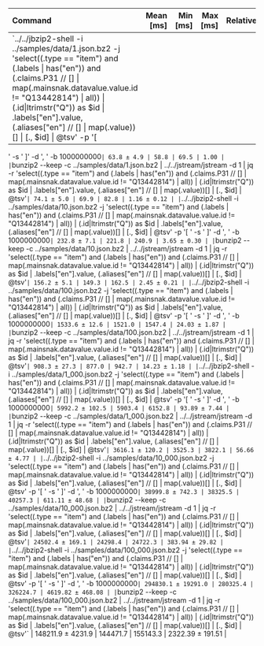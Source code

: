 | Command | Mean [ms] | Min [ms] | Max [ms] | Relative |
|:---|---:|---:|---:|---:|
| `../../jbzip2-shell -i ../samples/data/1.json.bz2 -j 'select((.type == "item") and (.labels \| has("en")) and (.claims.P31 // [] \| map(.mainsnak.datavalue.value.id != "Q13442814") \| all)) \| (.id\|ltrimstr("Q")) as $id \| .labels["en"].value, (.aliases["en"] // [] \| map(.value))[] \| [., $id] \| @tsv' -p '[
' -s '
]' -d ',
' -b 1000000000` | 63.8 ± 4.9 | 58.8 | 69.5 | 1.00 |
| `bunzip2 --keep -c ../samples/data/1.json.bz2 \| ../../jstream/jstream -d 1 \| jq -r 'select((.type == "item") and (.labels \| has("en")) and (.claims.P31 // [] \| map(.mainsnak.datavalue.value.id != "Q13442814") \| all)) \| (.id\|ltrimstr("Q")) as $id \| .labels["en"].value, (.aliases["en"] // [] \| map(.value))[] \| [., $id] \| @tsv'` | 74.1 ± 5.0 | 69.9 | 82.8 | 1.16 ± 0.12 |
| `../../jbzip2-shell -i ../samples/data/10.json.bz2 -j 'select((.type == "item") and (.labels \| has("en")) and (.claims.P31 // [] \| map(.mainsnak.datavalue.value.id != "Q13442814") \| all)) \| (.id\|ltrimstr("Q")) as $id \| .labels["en"].value, (.aliases["en"] // [] \| map(.value))[] \| [., $id] \| @tsv' -p '[
' -s '
]' -d ',
' -b 1000000000` | 232.8 ± 7.1 | 221.8 | 240.9 | 3.65 ± 0.30 |
| `bunzip2 --keep -c ../samples/data/10.json.bz2 \| ../../jstream/jstream -d 1 \| jq -r 'select((.type == "item") and (.labels \| has("en")) and (.claims.P31 // [] \| map(.mainsnak.datavalue.value.id != "Q13442814") \| all)) \| (.id\|ltrimstr("Q")) as $id \| .labels["en"].value, (.aliases["en"] // [] \| map(.value))[] \| [., $id] \| @tsv'` | 156.2 ± 5.1 | 149.3 | 162.5 | 2.45 ± 0.21 |
| `../../jbzip2-shell -i ../samples/data/100.json.bz2 -j 'select((.type == "item") and (.labels \| has("en")) and (.claims.P31 // [] \| map(.mainsnak.datavalue.value.id != "Q13442814") \| all)) \| (.id\|ltrimstr("Q")) as $id \| .labels["en"].value, (.aliases["en"] // [] \| map(.value))[] \| [., $id] \| @tsv' -p '[
' -s '
]' -d ',
' -b 1000000000` | 1533.6 ± 12.6 | 1521.0 | 1547.4 | 24.03 ± 1.87 |
| `bunzip2 --keep -c ../samples/data/100.json.bz2 \| ../../jstream/jstream -d 1 \| jq -r 'select((.type == "item") and (.labels \| has("en")) and (.claims.P31 // [] \| map(.mainsnak.datavalue.value.id != "Q13442814") \| all)) \| (.id\|ltrimstr("Q")) as $id \| .labels["en"].value, (.aliases["en"] // [] \| map(.value))[] \| [., $id] \| @tsv'` | 908.3 ± 27.3 | 877.0 | 942.7 | 14.23 ± 1.18 |
| `../../jbzip2-shell -i ../samples/data/1_000.json.bz2 -j 'select((.type == "item") and (.labels \| has("en")) and (.claims.P31 // [] \| map(.mainsnak.datavalue.value.id != "Q13442814") \| all)) \| (.id\|ltrimstr("Q")) as $id \| .labels["en"].value, (.aliases["en"] // [] \| map(.value))[] \| [., $id] \| @tsv' -p '[
' -s '
]' -d ',
' -b 1000000000` | 5992.2 ± 102.5 | 5903.4 | 6152.8 | 93.89 ± 7.44 |
| `bunzip2 --keep -c ../samples/data/1_000.json.bz2 \| ../../jstream/jstream -d 1 \| jq -r 'select((.type == "item") and (.labels \| has("en")) and (.claims.P31 // [] \| map(.mainsnak.datavalue.value.id != "Q13442814") \| all)) \| (.id\|ltrimstr("Q")) as $id \| .labels["en"].value, (.aliases["en"] // [] \| map(.value))[] \| [., $id] \| @tsv'` | 3616.1 ± 120.2 | 3525.3 | 3822.1 | 56.66 ± 4.77 |
| `../../jbzip2-shell -i ../samples/data/10_000.json.bz2 -j 'select((.type == "item") and (.labels \| has("en")) and (.claims.P31 // [] \| map(.mainsnak.datavalue.value.id != "Q13442814") \| all)) \| (.id\|ltrimstr("Q")) as $id \| .labels["en"].value, (.aliases["en"] // [] \| map(.value))[] \| [., $id] \| @tsv' -p '[
' -s '
]' -d ',
' -b 1000000000` | 38999.8 ± 742.3 | 38325.5 | 40257.3 | 611.11 ± 48.68 |
| `bunzip2 --keep -c ../samples/data/10_000.json.bz2 \| ../../jstream/jstream -d 1 \| jq -r 'select((.type == "item") and (.labels \| has("en")) and (.claims.P31 // [] \| map(.mainsnak.datavalue.value.id != "Q13442814") \| all)) \| (.id\|ltrimstr("Q")) as $id \| .labels["en"].value, (.aliases["en"] // [] \| map(.value))[] \| [., $id] \| @tsv'` | 24502.4 ± 169.1 | 24298.4 | 24722.3 | 383.94 ± 29.82 |
| `../../jbzip2-shell -i ../samples/data/100_000.json.bz2 -j 'select((.type == "item") and (.labels \| has("en")) and (.claims.P31 // [] \| map(.mainsnak.datavalue.value.id != "Q13442814") \| all)) \| (.id\|ltrimstr("Q")) as $id \| .labels["en"].value, (.aliases["en"] // [] \| map(.value))[] \| [., $id] \| @tsv' -p '[
' -s '
]' -d ',
' -b 1000000000` | 294830.1 ± 19291.0 | 280325.4 | 326224.7 | 4619.82 ± 468.08 |
| `bunzip2 --keep -c ../samples/data/100_000.json.bz2 \| ../../jstream/jstream -d 1 \| jq -r 'select((.type == "item") and (.labels \| has("en")) and (.claims.P31 // [] \| map(.mainsnak.datavalue.value.id != "Q13442814") \| all)) \| (.id\|ltrimstr("Q")) as $id \| .labels["en"].value, (.aliases["en"] // [] \| map(.value))[] \| [., $id] \| @tsv'` | 148211.9 ± 4231.9 | 144471.7 | 155143.3 | 2322.39 ± 191.51 |
